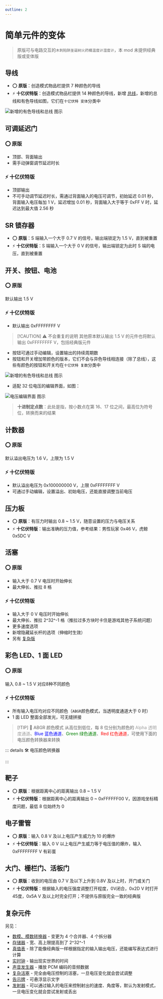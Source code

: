 ```yaml
---
outline: 2
---
```


<script setup lang="ts">
import UintColorConverter from "/components/UintColorConverter.vue";
import Detonator from "/components/Detonator/Detonator.vue";
</script>

# 简单元件的变体

> 原版可与电路交互的`木刺陷阱`&#8203;`圣诞树`&#8203;`火药桶`&#8203;`温度计`&#8203;`湿度计`，本 mod 未提供经典版或变体版

## 导线 <Badge text="v2.0"/>

* ⭕ **原版**：创造模式物品栏提供 7 种颜色的导线
* ⚡ **十亿伏特版**：创造模式物品栏提供 14 种颜色的导线，新增 [总线](../new/elements#总线)，新增的总线和有色导线如图，它们在`十亿伏特 变体`分类中

<img src="/images/base/shift/wire.webp" alt="新增的有色导线和总线 图示" class="center_image"/>

## 可调延迟门 <Badge text="v2.0"/>

### ⭕ 原版

* 顶部、背面输出
* 需手动弹窗调节延迟时长

### ⚡ 十亿伏特版

* 顶部输出
* 不可手动调节延迟时长，需通过背面输入的电压可调节，初始延迟 0.01 秒，背面输入电压每加 1 V，延迟增加 0.01 秒，背面输入大于等于 0xFF V 时，延迟达到最大值 2.56 秒

## SR 锁存器 <Badge text="v1.0" type="info"/>

* ⭕ **原版**：S 端输入一个大于 0.7 V 的信号，输出端锁定为 1.5 V，直到被重置
* ⚡ **十亿伏特版**：S 端输入一个大于 0 V 的信号，输出端锁定为此时 S 端的电压，直到被重置

## 开关、按钮、电池 <Badge text="v2.0"/>

### ⭕ 原版

默认输出 1.5 V

### ⚡ 十亿伏特版

* 默认输出 0xFFFFFFFF V

> [!CAUTION] ⚠ 不会重复的说明
> 其他原本默认输出 1.5 V 的元件也将默认输出 0xFFFFFFFF V，包括经典版元件

* 按钮可通过手动编辑，设置输出的持续周期数
* 按钮和开关增加带颜色的版本，它们不会与异色导线相连接（除了总线），这些有颜色的按钮和开关均在`十亿伏特 复数`分类中

<img src="/images/base/shift/switch_and_button.webp" alt="新增的有色导线和总线 图示" class="center_image"/>

* 适配 32 位电压的编辑界面，如图：

<img src="/images/base/shift/EditGVUintDialog_zh.webp" alt="电压编辑界面 图示" class="center_image"/>

> **十进制定点数**：此处是指，按小数点在第 16、17 位之间，最高位为符号位，转换而来的结果

## 计数器 <Badge text="v1.0" type="info"/>

### ⭕ 原版

默认溢出电压为 1.6 V，上限为 1.5 V

### ⚡ 十亿伏特版

* 默认溢出电压为 0x100000000 V，上限 0xFFFFFFFF V
* 可通过手动编辑，设置溢出、初始电压，还能直接调整当前电压

## 压力板 <Badge text="v1.0" type="info"/>

* ⭕ **原版**：有压力时输出 0.8 \~ 1.5 V，随意设置的压力与电压关系
* ⚡ **十亿伏特版**：输出准确的压力值，参考结果：男性玩家 0x46 V，虎鲸 0x5DC V

## 活塞 <Badge text="v2.0"/>

### ⭕ 原版

* 输入大于 0.7 V 电压时开始伸长
* 最大伸长、推拉 8 格

### ⚡ 十亿伏特版

* 输入大于 0 V 电压时开始伸长
* 最大伸长、推拉 2^32^-1 格（推拉过多方块时卡住是游戏其他子系统问题）
* 更多速度选项
* 新增隐藏延长杆的选项（伸缩时生效）
* 另有 [复杂版](complex_piston)

## 彩色 LED、1 面 LED <Badge text="v1.0" type="info"/>

### ⭕ 原版

输入 0.8 \~ 1.5 V 对应8种不同颜色

### ⚡ 十亿伏特版

* 所有输入电压均对应不同颜色（`ABGR`颜色模式，当透明度通道大于 0 时）
* 1 面 LED 整面全部发光，可无缝拼接

> [!TIP] 📝 ABGR 颜色模式
> 从高位到低位，每 8 位分别为颜色的 <span style="opacity:0.6;">Alpha 透明度通道</span>、<span style="color:blue;">Blue 蓝色通道</span>、<span style="color:green;">Green 绿色通道</span>、<span style="color:red;">Red 红色通道</span>，可使用下面的电压颜色转换器来转换

::: details 🛠️ 电压颜色转换器

<UintColorConverter />
:::

## 靶子 <Badge text="v1.0" type="info"/>

* ⭕ **原版**：根据距离中心的距离输出 0.8 \~ 1.5 V
* ⚡ **十亿伏特版**：根据距离中心的距离输出 0 \~ 0xFFFFFF00 V，因游戏坐标精度问题，最低 8 位始终为 0

## 电子雷管 <Badge text="v1.0" type="info"/>

<Detonator/>

* ⭕ **原版**：输入 0.8 V 及以上电压产生威力为 10 的爆炸
* ⚡ **十亿伏特版**：输入 0 V 以上电压产生威力等于电压值的爆炸，输入 0xFFFFFFFF V 有彩蛋

## 大门、栅栏门、活板门 <Badge text="v1.0" type="info"/>

* ⭕ **原版**：收到的电压由 0.7 V 及以下上升到 0.8V 及以上时，开门或关门
* ⚡ **十亿伏特版**：根据输入的电压强度调整打开程度，0V闭合，0x2D V 时打开45度，0x5A V 及以上时完全打开；不提供与原版完全一致的经典版

## 复杂元件

另见：

* [数模、模数转换器](converter) - 变更为 4 个合并器、4 个拆分器
* [存储器](memory_bank) - 宽、高上限提高到了 2^32^-1
* [真值表](truth_table) - 除了能像经典版一样根据指定的输入输出电压，还能编写表达式进行计算
* [实时钟](real_time_clock) - 输出现实世界的时间
* [声音发生器](sound_generator) - 播放 PCM 编码的音频数据
* [复杂活塞](complex_piston) - 完全由电压控制的活塞，一旦电压变化就会尝试调整
* [告示牌](sign) - 可悬浮显示文字
* [发射器](dispenser) - 可以通过输入的电压来控制射出的速度、角度等，默认为发射模式，一旦电压变化就会尝试发射或丢出